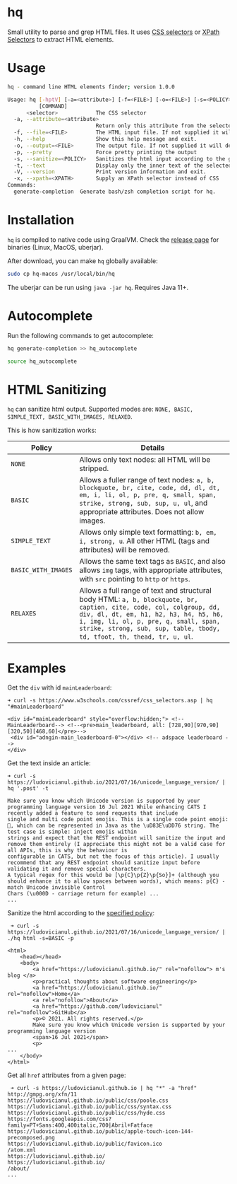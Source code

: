 # hq

Small utility to parse and grep HTML files. It
uses [CSS selectors](https://www.w3schools.com/cssref/css_selectors.asp) or [XPath Selectors](https://www.w3schools.com/xml/xpath_intro.asp) to extract HTML elements.

# Usage

```bash
hq - command line HTML elements finder; version 1.0.0

Usage: hq [-hptV] [-a=<attribute>] [-f=<FILE>] [-o=<FILE>] [-s=<POLICY>] [-x=<XPATH>] <selector>
          [COMMAND]
      <selector>            The CSS selector
  -a, --attribute=<attribute>
                            Return only this attribute from the selected HTML elements
  -f, --file=<FILE>         The HTML input file. If not supplied it will default to stdin
  -h, --help                Show this help message and exit.
  -o, --output=<FILE>       The output file. If not supplied it will default to stdout
  -p, --pretty              Force pretty printing the output
  -s, --sanitize=<POLICY>   Sanitizes the html input according to the given policy
  -t, --text                Display only the inner text of the selected HTML top element
  -V, --version             Print version information and exit.
  -x, --xpath=<XPATH>       Supply an XPath selector instead of CSS
Commands:
  generate-completion  Generate bash/zsh completion script for hq.

```

# Installation

`hq` is compiled to native code using GraalVM. Check
the [release page](https://github.com/ludovicianul/hq/releases/tag/hq-1.0.0) for binaries (Linux,
MacOS, uberjar).

After download, you can make `hq` globally available:

```bash
sudo cp hq-macos /usr/local/bin/hq
```

The uberjar can be run using `java -jar hq`. Requires Java 11+.

# Autocomplete
Run the following commands to get autocomplete:

```bash
hq generate-completion >> hq_autocomplete

source hq_autocomplete
```

# HTML Sanitizing
`hq` can sanitize html output. Supported modes are: `NONE, BASIC, SIMPLE_TEXT, BASIC_WITH_IMAGES, RELAXED`. 

This is how sanitization works: 

| Policy | Details |
| ------- | ------- | 
| `NONE` | Allows only text nodes: all HTML will be stripped. |
| `BASIC` | Allows a fuller range of text nodes: `a, b, blockquote, br, cite, code, dd, dl, dt, em, i, li, ol, p, pre, q, small, span, strike, strong, sub, sup, u, ul`, and appropriate attributes. Does not allow images.|
| `SIMPLE_TEXT` | Allows only simple text formatting: `b, em, i, strong, u`. All other HTML (tags and attributes) will be removed.| 
| `BASIC_WITH_IMAGES` | Allows the same text tags as `BASIC`, and also allows `img` tags, with appropriate attributes, with `src` pointing to `http` or `https`.
| `RELAXES` | Allows a full range of text and structural body HTML: `a, b, blockquote, br, caption, cite, code, col, colgroup, dd, div, dl, dt, em, h1, h2, h3, h4, h5, h6, i, img, li, ol, p, pre, q, small, span, strike, strong, sub, sup, table, tbody, td, tfoot, th, thead, tr, u, ul`.|

# Examples

Get the `div` with id `mainLeaderboard`:

```
➜ curl -s https://www.w3schools.com/cssref/css_selectors.asp | hq "#mainLeaderboard"

<div id="mainLeaderboard" style="overflow:hidden;"> <!-- MainLeaderboard--> <!--<pre>main_leaderboard, all: [728,90][970,90][320,50][468,60]</pre>-->
 <div id="adngin-main_leaderboard-0"></div> <!-- adspace leaderboard -->
</div>

```

Get the text inside an article:

```
➜ curl -s https://ludovicianul.github.io/2021/07/16/unicode_language_version/ | hq '.post' -t

Make sure you know which Unicode version is supported by your programming language version 16 Jul 2021 While enhancing CATS I recently added a feature to send requests that include 
single and multi code point emojis. This is a single code point emoji: 🥶, which can be represented in Java as the \uD83E\uDD76 string. The test case is simple: inject emojis within 
strings and expect that the REST endpoint will sanitize the input and remove them entirely (I appreciate this might not be a valid case for all APIs, this is why the behaviour is 
configurable in CATS, but not the focus of this article). I usually recommend that any REST endpoint should sanitize input before validating it and remove special characters. 
A typical regex for this would be [\p{C}\p{Z}\p{So}]+ (although you should enhance it to allow spaces between words), which means: p{C} - match Unicode invisible Control 
Chars (\u000D - carriage return for example) ...
...
```

Sanitize the html according to the [specified policy](#html-sanitizing):
```
 ➜ curl -s https://ludovicianul.github.io/2021/07/16/unicode_language_version/ | ./hq html -s=BASIC -p

<html>
    <head></head>
    <body>
        <a href="https://ludovicianul.github.io/" rel="nofollow"> m's blog </a>
        <p>practical thoughts about software engineering</p>
        <a href="https://ludovicianul.github.io/" rel="nofollow">Home</a>
        <a rel="nofollow">About</a>
        <a href="https://github.com/ludovicianul" rel="nofollow">GitHub</a>
        <p>© 2021. All rights reserved.</p>
        Make sure you know which Unicode version is supported by your programming language version
        <span>16 Jul 2021</span>
        <p>
...
    </body>
</html>
```

Get all `href` attributes from a given page:

```shell
 ➜ curl -s https://ludovicianul.github.io | hq "*" -a "href"
http://gmpg.org/xfn/11
https://ludovicianul.github.io/public/css/poole.css
https://ludovicianul.github.io/public/css/syntax.css
https://ludovicianul.github.io/public/css/hyde.css
https://fonts.googleapis.com/css?family=PT+Sans:400,400italic,700|Abril+Fatface
https://ludovicianul.github.io/public/apple-touch-icon-144-precomposed.png
https://ludovicianul.github.io/public/favicon.ico
/atom.xml
https://ludovicianul.github.io/
https://ludovicianul.github.io/
/about/
...
```